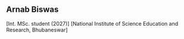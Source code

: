 ## **Arnab Biswas**  
[Int. MSc. student (2027)]
[National Institute of Science Education and Research, Bhubaneswar]

